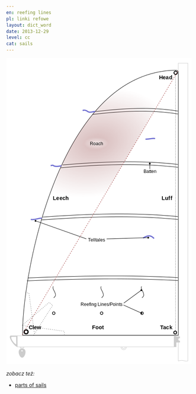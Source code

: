 ```yaml
---
en: reefing lines
pl: linki refowe
layout: dict_word
date: 2013-12-29
level: cc
cat: sails
---
```


![części żagla](/img/dict/parts_of_a_sail.png)

*zobacz też:*

* [parts of sails](/dict/parts-of-sails.html)
